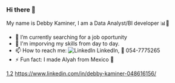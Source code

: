 ### Hi there 👋

My name is Debby Kaminer, I am a Data Analyst/BI developer 📊💭

- 🔎 I’m currently searching for a job oportunity
- 🌱 I'm imporving my skills from day to day.
- 📫 How to reach me: ![LinkedIn][1.2] LinkedIn, 📱 054-7775265
- ⚡ Fun fact: I made Alyah from Mexico 🛫

[1.2]: https://raw.githubusercontent.com/MartinHeinz/MartinHeinz/master/linkedin-3-16.png
[1.2] https://www.linkedin.com/in/debby-kaminer-048616156/
